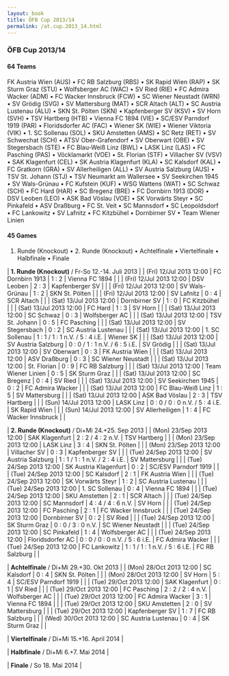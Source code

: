 ```yaml
---
layout: book
title: ÖFB Cup 2013/14
permalink: /at.cup.2013_14.html
---
```



### ÖFB Cup 2013/14


#### 64 Teams


 FK Austria Wien (AUS)   •  FC RB Salzburg (RBS)   •  SK Rapid Wien (RAP)   •  SK Sturm Graz (STU)   •  Wolfsberger AC (WAC)   •  SV Ried (RIE)   •  FC Admira Wacker (ADM)   •  FC Wacker Innsbruck (FCW)   •  SC Wiener Neustadt (WRN)   •  SV Grödig (SVG)   •  SV Mattersburg (MAT)   •  SCR Altach (ALT)   •  SC Austria Lustenau (ALU)   •  SKN St. Pölten (SKN)   •  Kapfenberger SV (KSV)   •  SV Horn (SVH)   •  TSV Hartberg (HTB)   •  Vienna FC 1894 (VIE)   •  SC/ESV Parndorf 1919 (PAR)   •  Floridsdorfer AC (FAC)   •  Wiener SK (WIE)   •  Wiener Viktoria (VIK)   •  1. SC Sollenau (SOL)   •  SKU Amstetten (AMS)   •  SC Retz (RET)   •  SV Schwechat (SCH)   •  ATSV Ober-Grafendorf    •  SV Oberwart (OBE)   •  SV Stegersbach (STE)   •  FC Blau-Weiß Linz (BWL)   •  LASK Linz (LAS)   •  FC Pasching (PAS)   •  Vöcklamarkt (VOE)   •  St. Florian (STF)   •  Villacher SV (VSV)   •  SAK Klagenfurt (CEL)   •  SK Austria Klagenfurt (KLA)   •  SC Kalsdorf (KAL)   •  FC Gratkorn (GRA)   •  SV Allerheiligen (ALL)   •  SV Austria Salzburg (AUS)   •  TSV St. Johann (STJ)   •  TSV Neumarkt am Wallersee    •  SV Seekirchen 1945    •  SV Wals-Grünau    •  FC Kufstein (KUF)   •  WSG Wattens (WAT)   •  SC Schwaz (SCH)   •  FC Hard (HAR)   •  SC Bregenz (BRE)   •  FC Dornbirn 1913 (DOR)   •  DSV Leoben (LEO)   •  ASK Bad Vöslau (VOE)   •  SK Vorwärts Steyr    •  SC Pinkafeld    •  ASV Draßburg    •  FC St. Veit    •  SC Mannsdorf    •  SC Leopoldsdorf    •  FC Lankowitz    •  SV Lafnitz    •  FC Kitzbühel    •  Dornbirner SV    •  Team Wiener Linien   


 



#### 45 Games

 1. Runde (Knockout) •  2. Runde (Knockout) •  Achtelfinale •  Viertelfinale •  Halbfinale •  Finale


| **1. Runde (Knockout)** / Fr-So 12.-14. Juli 2013 |
| (Fri) 12/Jul 2013 12:00 | FC Dornbirn 1913 | 1 : 2 | Vienna FC 1894 |  |
| (Fri) 12/Jul 2013 12:00 | DSV Leoben | 2 : 3 | Kapfenberger SV |  |
| (Fri) 12/Jul 2013 12:00 | SV Wals-Grünau | 1 : 2 | SKN St. Pölten |  |
| (Fri) 12/Jul 2013 12:00 | SV Lafnitz | 0 : 4 | SCR Altach |  |
| (Sat) 13/Jul 2013 12:00 | Dornbirner SV | 1 : 0 | FC Kitzbühel |  |
| (Sat) 13/Jul 2013 12:00 | FC Hard | 1 : 3 | SV Horn |  |
| (Sat) 13/Jul 2013 12:00 | SC Schwaz | 0 : 3 | Wolfsberger AC |  |
| (Sat) 13/Jul 2013 12:00 | TSV St. Johann | 0 : 5 | FC Pasching |  |
| (Sat) 13/Jul 2013 12:00 | SV Stegersbach | 0 : 2 | SC Austria Lustenau |  |
| (Sat) 13/Jul 2013 12:00 | 1. SC Sollenau | 1 : 1 / 1 : 1 n.V. / 5 : 4 i.E. | Wiener SK |  |
| (Sat) 13/Jul 2013 12:00 | SV Austria Salzburg | 0 : 0 / 1 : 1 n.V. / 6 : 5 i.E. | SV Grödig |  |
| (Sat) 13/Jul 2013 12:00 | SV Oberwart | 0 : 3 | FK Austria Wien |  |
| (Sat) 13/Jul 2013 12:00 | ASV Draßburg | 0 : 3 | SC Wiener Neustadt |  |
| (Sat) 13/Jul 2013 12:00 | St. Florian | 0 : 9 | FC RB Salzburg |  |
| (Sat) 13/Jul 2013 12:00 | Team Wiener Linien | 0 : 5 | SK Sturm Graz |  |
| (Sat) 13/Jul 2013 12:00 | SC Bregenz | 0 : 4 | SV Ried |  |
| (Sat) 13/Jul 2013 12:00 | SV Seekirchen 1945 | 0 : 2 | FC Admira Wacker |  |
| (Sat) 13/Jul 2013 12:00 | FC Blau-Weiß Linz | 1 : 5 | SV Mattersburg |  |
| (Sat) 13/Jul 2013 12:00 | ASK Bad Vöslau | 2 : 3 | TSV Hartberg |  |
| (Sun) 14/Jul 2013 12:00 | LASK Linz | 0 : 0 / 0 : 0 n.V. / 5 : 4 i.E. | SK Rapid Wien |  |
| (Sun) 14/Jul 2013 12:00 | SV Allerheiligen | 1 : 4 | FC Wacker Innsbruck |  |
 
| **2. Runde (Knockout)** / Di+Mi 24.+25. Sep 2013 |
| (Mon) 23/Sep 2013 12:00 | SAK Klagenfurt | 2 : 2 / 4 : 2 n.V. | TSV Hartberg |  |
| (Mon) 23/Sep 2013 12:00 | LASK Linz | 3 : 4 | SKN St. Pölten |  |
| (Mon) 23/Sep 2013 12:00 | Villacher SV | 0 : 3 | Kapfenberger SV |  |
| (Tue) 24/Sep 2013 12:00 | SV Austria Salzburg | 1 : 1 / 1 : 1 n.V. / 2 : 4 i.E. | SV Mattersburg |  |
| (Tue) 24/Sep 2013 12:00 | SK Austria Klagenfurt | 0 : 2 | SC/ESV Parndorf 1919 |  |
| (Tue) 24/Sep 2013 12:00 | SC Kalsdorf | 2 : 1 | FK Austria Wien |  |
| (Tue) 24/Sep 2013 12:00 | SK Vorwärts Steyr | 1 : 2 | SC Austria Lustenau |  |
| (Tue) 24/Sep 2013 12:00 | 1. SC Sollenau | 0 : 4 | Vienna FC 1894 |  |
| (Tue) 24/Sep 2013 12:00 | SKU Amstetten | 2 : 1 | SCR Altach |  |
| (Tue) 24/Sep 2013 12:00 | SC Mannsdorf | 4 : 4 / 4 : 6 n.V. | SV Horn |  |
| (Tue) 24/Sep 2013 12:00 | FC Pasching | 2 : 1 | FC Wacker Innsbruck |  |
| (Tue) 24/Sep 2013 12:00 | Dornbirner SV | 0 : 2 | SV Ried |  |
| (Tue) 24/Sep 2013 12:00 | SK Sturm Graz | 0 : 0 / 3 : 0 n.V. | SC Wiener Neustadt |  |
| (Tue) 24/Sep 2013 12:00 | SC Pinkafeld | 1 : 4 | Wolfsberger AC |  |
| (Tue) 24/Sep 2013 12:00 | Floridsdorfer AC | 0 : 0 / 0 : 0 n.V. / 5 : 6 i.E. | FC Admira Wacker |  |
| (Tue) 24/Sep 2013 12:00 | FC Lankowitz | 1 : 1 / 1 : 1 n.V. / 5 : 6 i.E. | FC RB Salzburg |  |
 
| **Achtelfinale** / Di+Mi 29.+30. Okt 2013 |
| (Mon) 28/Oct 2013 12:00 | SC Kalsdorf | 0 : 4 | SKN St. Pölten |  |
| (Mon) 28/Oct 2013 12:00 | SV Horn | 5 : 4 | SC/ESV Parndorf 1919 |  |
| (Tue) 29/Oct 2013 12:00 | SAK Klagenfurt | 0 : 1 | SV Ried |  |
| (Tue) 29/Oct 2013 12:00 | FC Pasching | 2 : 2 / 2 : 4 n.V. | Wolfsberger AC |  |
| (Tue) 29/Oct 2013 12:00 | FC Admira Wacker | 3 : 1 | Vienna FC 1894 |  |
| (Tue) 29/Oct 2013 12:00 | SKU Amstetten | 2 : 0 | SV Mattersburg |  |
| (Tue) 29/Oct 2013 12:00 | Kapfenberger SV | 1 : 7 | FC RB Salzburg |  |
| (Wed) 30/Oct 2013 12:00 | SC Austria Lustenau | 0 : 4 | SK Sturm Graz |  |
 
| **Viertelfinale** / Di+Mi 15.+16. April 2014 |
 
| **Halbfinale** / Di+Mi 6.+7. Mai 2014 |
 
| **Finale** / So 18. Mai 2014 |
 
 
